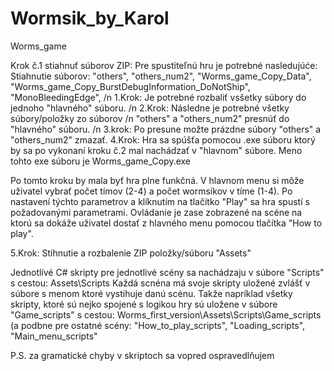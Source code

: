 # Wormsik_by_Karol
Worms_game

Krok č.1 stiahnuť súborov ZIP:
Pre spustiteľnú hru je potrebné nasledujúće:
Stiahnutie súborov: "others", "others_num2", "Worms_game_Copy_Data", 
                    "Worms_game_Copy_BurstDebugInformation_DoNotShip",
                    "MonoBleedingEdge", /n
1.Krok: Je potrebné rozbaliť vsšetky súbory do jednoho "hlavného" súboru. /n
2.Krok: Následne je potrebné všetky súbory/položky zo súborov /n
        "others" a "others_num2" presnúť do "hlavného" súboru. /n
3.krok: Po presune možte prázdne súbory "others" a "others_num2" zmazať.
4.Krok: Hra sa spúšťa pomocou .exe súboru ktorý by sa po vykonaní kroku č.2 mal 
        nachádzať v "hlavnom" súbore. Meno tohto exe súboru je Worms_game_Copy.exe
 
Po tomto kroku by mala byť hra plne funkčná.
V hlavnom menu si môže uživatel vybrať počet tímov (2-4) a počet wormsíkov v tíme (1-4). Po nastavení týchto parametrov a klíknutím na tlačítko "Play"
sa hra spustí s požadovanými parametrami. 
Ovládanie je zase zobrazené na scéne na ktorú sa dokáže uživatel dostať z hlavného menu pomocou tlačítka "How to play".

5.Krok: Stihnutie a rozbalenie ZIP položky/súboru "Assets"

Jednotlívé C# skripty pre jednotlivé scény sa nachádzaju v súbore "Scripts" s cestou: Assets\Scripts
Každá scnéna má svoje skripty uložené zvlášť v súbore s menom ktoré vystihuje danú scénu. Takže napríklad všetky skripty,
ktoré sú nejko spojené s logikou hry sú uložene v súbore "Game_scripts" s cestou: Worms_first_version\Assets\Scripts\Game_scripts
(a podbne pre ostatné scény: "How_to_play_scripts", "Loading_scripts", "Main_menu_scripts"


P.S. za gramatické chyby v skriptoch sa vopred ospravedlňujem
